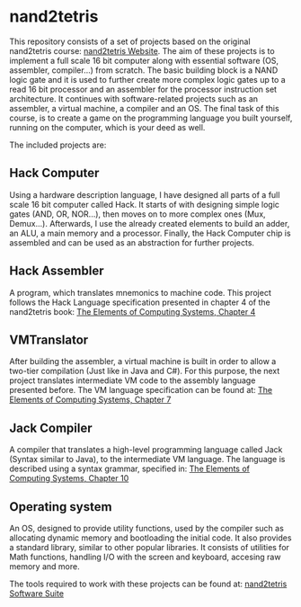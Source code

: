 # nand2tetris
This repository consists of a set of projects based on the original nand2tetris course: [nand2tetris Website](http://www.nand2tetris.org/).
The aim of these projects is to implement a full scale 16 bit computer along with essential software (OS, assembler, compiler...)
from scratch. The basic building block is a NAND logic gate and it is used to further create more complex logic gates up to a read 16 bit processor and an assembler for the processor instruction set architecture. It continues with software-related projects such as an assembler, a virtual machine, a compiler and an OS. The final task of this course, is to create a game on the programming language you built yourself, running on the computer, which is your deed as well.

The included projects are:
## Hack Computer
Using a hardware description language, I have designed all parts of a full scale 16 bit computer called Hack.
It starts of with designing simple logic gates (AND, OR, NOR...), then moves on to more complex ones (Mux, Demux...).
Afterwards, I use the already created elements to build an adder, an ALU, a main memory and a processor. 
Finally, the Hack Computer chip is assembled and can be used as an abstraction for further projects.

## Hack Assembler
A program, which translates mnemonics to machine code. This project follows the Hack Language specification presented in 
chapter 4 of the nand2tetris book: [The Elements of Computing Systems, Chapter 4](http://nand2tetris.org/chapters/chapter%2004.pdf)

## VMTranslator
After building the assembler, a virtual machine is built in order to allow a two-tier compilation (Just like in Java and C#).
For this purpose, the next project translates intermediate VM code to the assembly language presented before.
The VM language specification can be found at: [The Elements of Computing Systems, Chapter 7](http://www1.idc.ac.il/tecs/book/chapter07.pdf)

## Jack Compiler
A compiler that translates a high-level programming language called Jack (Syntax similar to Java), to the intermediate VM language.
The language is described using a syntax grammar, specified in: [The Elements of Computing Systems, Chapter 10](http://www1.idc.ac.il/tecs/book/chapter10.pdf)

## Operating system
An OS, designed to provide utility functions, used by the compiler such as allocating dynamic memory and bootloading the initial code.
It also provides a standard library, similar to other popular libraries. 
It consists of utilities for Math functions, handling I/O with the screen and keyboard, accesing raw memory and more.

The tools required to work with these projects can be found at: [nand2tetris Software Suite](http://www.nand2tetris.org/software.php)
